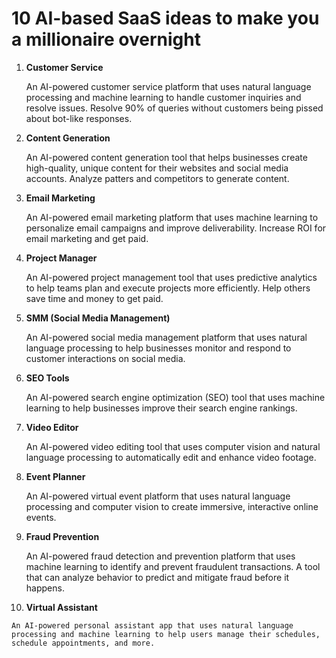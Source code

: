 # 10 AI-based SaaS ideas to make you a millionaire overnight

1.  **Customer Service**
    
    An AI-powered customer service platform that uses natural language processing and machine learning to handle customer inquiries and resolve issues. Resolve 90% of queries without customers being pissed about bot-like responses.
    
2.  **Content Generation**
    
    An AI-powered content generation tool that helps businesses create high-quality, unique content for their websites and social media accounts. Analyze patters and competitors to generate content.
    
3.  **Email Marketing**
    
    An AI-powered email marketing platform that uses machine learning to personalize email campaigns and improve deliverability. Increase ROI for email marketing and get paid.
    
4.  **Project Manager**
    
    An AI-powered project management tool that uses predictive analytics to help teams plan and execute projects more efficiently. Help others save time and money to get paid.
    
5.  **SMM (Social Media Management)**
    
    An AI-powered social media management platform that uses natural language processing to help businesses monitor and respond to customer interactions on social media.
    
6.  **SEO Tools**
    
    An AI-powered search engine optimization (SEO) tool that uses machine learning to help businesses improve their search engine rankings.
    
7.  **Video Editor**
    
    An AI-powered video editing tool that uses computer vision and natural language processing to automatically edit and enhance video footage.
    
8.  **Event Planner**
    
    An AI-powered virtual event platform that uses natural language processing and computer vision to create immersive, interactive online events.
    
9.  **Fraud Prevention**
    
    An AI-powered fraud detection and prevention platform that uses machine learning to identify and prevent fraudulent transactions. A tool that can analyze behavior to predict and mitigate fraud before it happens.
    
10.  **Virtual Assistant**
    
    An AI-powered personal assistant app that uses natural language processing and machine learning to help users manage their schedules, schedule appointments, and more.
